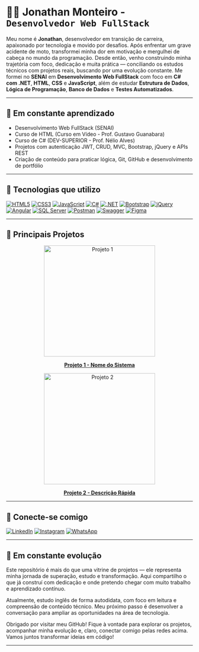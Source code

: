 # 👨‍💻 Jonathan Monteiro - `Desenvolvedor Web FullStack`

Meu nome é **Jonathan**, desenvolvedor em transição de carreira, apaixonado por tecnologia e movido por desafios. Após enfrentar um grave acidente de moto, transformei minha dor em motivação e mergulhei de cabeça no mundo da programação.
Desde então, venho construindo minha trajetória com foco, dedicação e muita prática — conciliando os estudos técnicos com projetos reais, buscando por uma evolução constante. 
Me formei no **SENAI** em **Desenvolvimento Web FullStack** com foco em **C# com .NET**, **HTML**, **CSS** e **JavaScript**, além de estudar **Estrutura de Dados**, **Lógica de Programação**, **Banco de Dados** e **Testes Automatizados**.

---

## 🌱 Em constante aprendizado

* Desenvolvimento Web FullStack (SENAI)
* Curso de HTML (Curso em Vídeo - Prof. Gustavo Guanabara)
* Curso de C# (DEV-SUPERIOR - Prof. Nélio Alves)
* Projetos com autenticação JWT, CRUD, MVC, Bootstrap, jQuery e APIs REST
* Criação de conteúdo para praticar lógica, Git, GitHub e desenvolvimento de portfólio

---

## 🚀 Tecnologias que utilizo

[![HTML5](https://img.shields.io/badge/-HTML5-E34F26?style=for-the-badge\&logo=html5\&logoColor=white)](https://developer.mozilla.org/pt-BR/docs/Web/HTML)
[![CSS3](https://img.shields.io/badge/-CSS3-1572B6?style=for-the-badge\&logo=css3\&logoColor=white)](https://developer.mozilla.org/pt-BR/docs/Web/CSS)
[![JavaScript](https://img.shields.io/badge/-JavaScript-F7DF1E?style=for-the-badge\&logo=javascript\&logoColor=black)](https://developer.mozilla.org/pt-BR/docs/Web/JavaScript)
[![C#](https://img.shields.io/badge/-CSharp-239120?style=for-the-badge\&logo=c-sharp\&logoColor=white)](https://learn.microsoft.com/pt-br/dotnet/csharp/)
[![.NET](https://img.shields.io/badge/-.NET-512BD4?style=for-the-badge\&logo=dotnet\&logoColor=white)](https://dotnet.microsoft.com/pt-br/)
[![Bootstrap](https://img.shields.io/badge/-Bootstrap-7952B3?style=for-the-badge\&logo=bootstrap\&logoColor=white)](https://getbootstrap.com/)
[![jQuery](https://img.shields.io/badge/-jQuery-0769AD?style=for-the-badge\&logo=jquery\&logoColor=white)](https://jquery.com/)
[![Angular](https://img.shields.io/badge/-Angular-DD0031?style=for-the-badge\&logo=angular\&logoColor=white)](https://angular.io/)
[![SQL Server](https://img.shields.io/badge/-SQL%20Server-CC2927?style=for-the-badge\&logo=microsoftsqlserver\&logoColor=white)](https://learn.microsoft.com/pt-br/sql/sql-server/)
[![Postman](https://img.shields.io/badge/-Postman-FF6C37?style=for-the-badge\&logo=postman\&logoColor=white)](https://www.postman.com/)
[![Swagger](https://img.shields.io/badge/-Swagger-85EA2D?style=for-the-badge\&logo=swagger\&logoColor=black)](https://swagger.io/)
[![Figma](https://img.shields.io/badge/-Figma-F24E1E?style=for-the-badge\&logo=figma\&logoColor=white)](https://www.figma.com/)

---

## 📁 Principais Projetos

<div align="center">
  <a href="https://link-do-projeto-1" target="_blank">
    <img src="https://via.placeholder.com/300x180.png?text=Projeto+1" alt="Projeto 1" width="300" />
    <p><strong>Projeto 1 - Nome do Sistema</strong></p>
  </a>

  <a href="https://link-do-projeto-2" target="_blank">
    <img src="https://via.placeholder.com/300x180.png?text=Projeto+2" alt="Projeto 2" width="300" />
    <p><strong>Projeto 2 - Descrição Rápida</strong></p>
  </a>
</div>

---

## 🔗 Conecte-se comigo

[![LinkedIn](https://img.shields.io/badge/-LinkedIn-0A66C2?style=for-the-badge\&logo=linkedin\&logoColor=white)](https://www.linkedin.com/in/seu-usuario)
[![Instagram](https://img.shields.io/badge/-Instagram-E4405F?style=for-the-badge\&logo=instagram\&logoColor=white)](https://www.instagram.com/seu-perfil)
[![WhatsApp](https://img.shields.io/badge/-WhatsApp-25D366?style=for-the-badge\&logo=whatsapp\&logoColor=white)](https://wa.me/seunumero)

---

## 🎯 Em constante evolução

Este repositório é mais do que uma vitrine de projetos — ele representa minha jornada de superação, estudo e transformação. Aqui compartilho o que já construí com dedicação e onde pretendo chegar com muito trabalho e aprendizado contínuo.

Atualmente, estudo inglês de forma autodidata, com foco em leitura e compreensão de conteúdo técnico. Meu próximo passo é desenvolver a conversação para ampliar as oportunidades na área de tecnologia.

Obrigado por visitar meu GitHub! Fique à vontade para explorar os projetos, acompanhar minha evolução e, claro, conectar comigo pelas redes acima. Vamos juntos transformar ideias em código!

---
